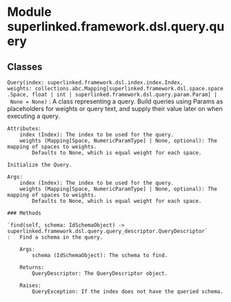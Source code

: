 Module superlinked.framework.dsl.query.query
============================================

Classes
-------

`Query(index: superlinked.framework.dsl.index.index.Index, weights: collections.abc.Mapping[superlinked.framework.dsl.space.space.Space, float | int | superlinked.framework.dsl.query.param.Param] | None = None)`
:   A class representing a query. Build queries using Params as placeholders for weights or query text,
    and supply their value later on when executing a query.
    
    Attributes:
        index (Index): The index to be used for the query.
        weights (Mapping[Space, NumericParamType] | None, optional): The mapping of spaces to weights.
            Defaults to None, which is equal weight for each space.
    
    Initialize the Query.
    
    Args:
        index (Index): The index to be used for the query.
        weights (Mapping[Space, NumericParamType] | None, optional): The mapping of spaces to weights.
            Defaults to None, which is equal weight for each space.

    ### Methods

    `find(self, schema: IdSchemaObject) ‑> superlinked.framework.dsl.query.query_descriptor.QueryDescriptor`
    :   Find a schema in the query.
        
        Args:
            schema (IdSchemaObject): The schema to find.
        
        Returns:
            QueryDescriptor: The QueryDescriptor object.
        
        Raises:
            QueryException: If the index does not have the queried schema.
